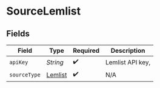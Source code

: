 # SourceLemlist


## Fields

| Field                                     | Type                                      | Required                                  | Description                               |
| ----------------------------------------- | ----------------------------------------- | ----------------------------------------- | ----------------------------------------- |
| `apiKey`                                  | *String*                                  | :heavy_check_mark:                        | Lemlist API key,                          |
| `sourceType`                              | [Lemlist](../../models/shared/Lemlist.md) | :heavy_check_mark:                        | N/A                                       |